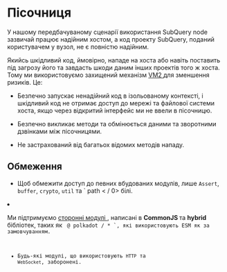 # Пісочниця

У нашому передбачуваному сценарії використання SubQuery node зазвичай працює надійним хостом, а код проекту SubQuery, поданий користувачем у вузол, не є повністю надійним.

Якийсь шкідливий код, ймовірно, нападе на хоста або навіть поставить під загрозу його та завдасть шкоди даним інших проектів того ж хоста. Тому ми використовуємо захищений механізм [ VM2 ](https://www.npmjs.com/package/vm2) для зменшення ризиків. Це:

- Безпечно запускає ненадійний код в ізольованому контексті, і шкідливий код не отримає доступ до мережі та файлової системи хоста, якщо через відкритий інтерфейс ми не ввели в пісочницю.

- Безпечно викликає методи та обмінюється даними та зворотними дзвінками між пісочницями.

- Не застрахований від багатьох відомих методів нападу.


## Обмеження

- Щоб обмежити доступ до певних вбудованих модулів, лише ` Assert `, ` buffer `, ` crypto `, ` util ` та ` path < / 0> білі.</p></li>
<li><p spaces-before="0">Ми підтримуємо <a href="../create/mapping/polkadot.md#third-party-libraries"> сторонні модулі </a>, написані в <strong x-id="1"> CommonJS </strong> та <strong x-id="1"> hybrid </strong> бібліотек, таких як <code> @ polkadot / * `, які використовують ESM як за замовчуванням.

- Будь-які модулі, що використовують ` HTTP ` та ` WebSocket `, заборонені.
